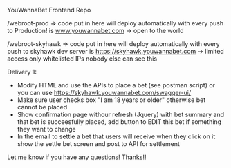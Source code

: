 YouWannaBet Frontend Repo

/webroot-prod   => code put in here will deploy automatically with every push to Production!
is www.youwannabet.com -> open to the world

/webroot-skyhawk => code put in here will deploy automatically with every push to skyhawk dev server
is https://skyhawk.youwannabet.com -> limited access only whitelisted IPs nobody else can see this


Delivery 1:

* Modify HTML and use the APIs to place a bet (see postman script) or you can use https://skyhawk.youwannabet.com/swagger-ui/
* Make sure user checks box "I am 18 years or older" otherwise bet cannot be placed
* Show confirmation page withour refresh (Jquery) with bet summary and that bet is succeesfully placed, add button to EDIT this bet if something they want to change  
* In the email to settle a bet that users will receive when they click on it show the settle bet screen and post to API for settlement

Let me know if you have any questions! Thanks!!

